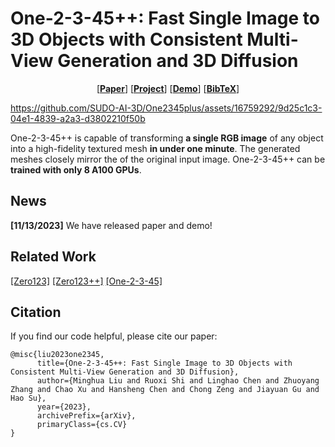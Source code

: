
# One-2-3-45++: Fast Single Image to 3D Objects with Consistent Multi-View Generation and 3D Diffusion

<p align="center">
  [<a href=""><strong>Paper</strong></a>]
  [<a href="https://sudo-ai-3d.github.io/One2345plus_page/"><strong>Project</strong></a>]
  [<a href="https://www.sudo.ai/3dgen"><strong>Demo</strong></a>]
  [<a href="#citation"><strong>BibTeX</strong></a>]
</p>

https://github.com/SUDO-AI-3D/One2345plus/assets/16759292/9d25c1c3-04e1-4839-a2a3-d3802210f50b

One-2-3-45++ is capable of transforming <b>a single RGB image</b> of any object into a high-fidelity textured mesh <b>in under one minute</b>. The generated meshes closely mirror the of the original input image. One-2-3-45++ can be <b> trained with only 8 A100 GPUs</b>. 


## News
**[11/13/2023]**
We have released paper and demo!

## Related Work
[\[Zero123\]](https://github.com/cvlab-columbia/zero123)
[\[Zero123++\]](https://github.com/SUDO-AI-3D/zero123plus)
[\[One-2-3-45\]](https://one-2-3-45.github.io)


## Citation

If you find our code helpful, please cite our paper:

```
@misc{liu2023one2345,
      title={One-2-3-45++: Fast Single Image to 3D Objects with Consistent Multi-View Generation and 3D Diffusion}, 
      author={Minghua Liu and Ruoxi Shi and Linghao Chen and Zhuoyang Zhang and Chao Xu and Hansheng Chen and Chong Zeng and Jiayuan Gu and Hao Su},
      year={2023},
      archivePrefix={arXiv},
      primaryClass={cs.CV}
}
```
